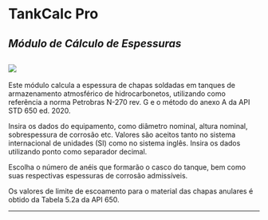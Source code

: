 # TankCalc Pro
## _Módulo de Cálculo de Espessuras_
![](https://github.com/raphaelcons/TankCalc-Pro-docs/blob/fb8ad2ab48f4e5ffb1b292e4629e6c5e10f4a10d/tank_icon.ico)
---
Este módulo calcula a espessura de chapas soldadas em tanques de armazenamento atmosférico de hidrocarbonetos, utilizando 
como referência a norma Petrobras N-270 rev. G e o método do anexo A da API STD 650 ed. 2020.

Insira os dados do equipamento, como diâmetro nominal, altura nominal, sobrespessura de corrosão etc.
Valores são aceitos tanto no sistema internacional de unidades (SI) como no sistema inglês. Insira os dados 
utilizando ponto como separador decimal.

Escolha o número de anéis que formarão o casco do tanque, bem como suas respectivas espessuras de corrosão admissíveis.

Os valores de limite de escoamento para o material das chapas anulares é obtido da Tabela 5.2a da API 650.

---
